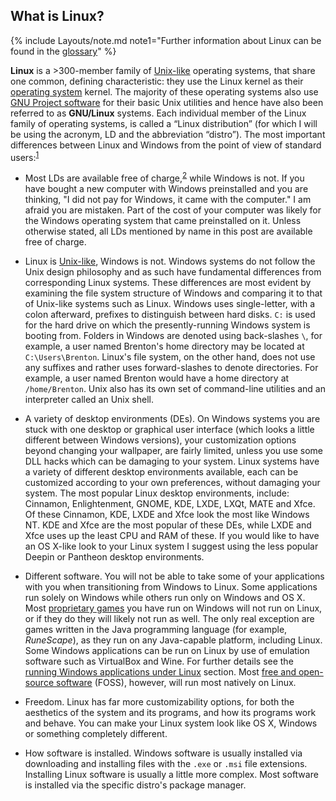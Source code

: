 ## What is Linux?
{% include Layouts/note.md note1="Further information about Linux can be found in the [glossary](/glossary/#linux)" %}

**Linux** is a &gt;300-member family of [Unix-like](/glossary/#unix-like) operating systems, that share one common, defining characteristic: they use the Linux kernel as their [operating system](/glossary/#operating-system) kernel. The majority of these operating systems also use [GNU Project software](/glossary/#gnu) for their basic Unix utilities and hence have also been referred to as **GNU/Linux** systems. Each individual member of the Linux family of operating systems, is called a &ldquo;Linux distribution&rdquo; (for which I will be using the acronym, LD and the abbreviation &ldquo;distro&rdquo;). The most important differences between Linux and Windows from the point of view of standard users:<sup id="fnref:1"><a href="#fn:1" class="footnote">1</a></sup>

* Most LDs are available free of charge,<sup id="fnref:2"><a href="#fn:2" class="footnote">2</a></sup> while Windows is not. If you have bought a new computer with Windows preinstalled and you are thinking, "I did not pay for Windows, it came with the computer." I am afraid you are mistaken. Part of the cost of your computer was likely for the Windows operating system that came preinstalled on it. Unless otherwise stated, all LDs mentioned by name in this post are available free of charge.

* Linux is [Unix-like](/glossary/#unix-like), Windows is not. Windows systems do not follow the Unix design philosophy and as such have fundamental differences from corresponding Linux systems. These differences are most evident by examining the file system structure of Windows and comparing it to that of Unix-like systems such as Linux. Windows uses single-letter, with a colon afterward, prefixes to distinguish between hard disks. `C:` is used for the hard drive on which the presently-running Windows system is booting from. Folders in Windows are denoted using back-slashes `\`, for example, a user named Brenton's home directory may be located at `C:\Users\Brenton`. Linux's file system, on the other hand, does not use any suffixes and rather uses forward-slashes to denote directories. For example, a user named Brenton would have a home directory at `/home/Brenton`. Unix also has its own set of command-line utilities and an interpreter called an Unix shell.

* A variety of desktop environments (DEs). On Windows systems you are stuck with one desktop or graphical user interface (which looks a little different between Windows versions), your customization options beyond changing your wallpaper, are fairly limited, unless you use some DLL hacks which can be damaging to your system. Linux systems have a variety of different desktop environments available, each can be customized according to your own preferences, without damaging your system. The most popular Linux desktop environments, include: Cinnamon, Enlightenment, GNOME, KDE, LXDE, LXQt, MATE and Xfce. Of these Cinnamon, KDE, LXDE and Xfce look the most like Windows NT. KDE and Xfce are the most popular of these DEs, while LXDE and Xfce uses up the least CPU and RAM of these. If you would like to have an OS X-like look to your Linux system I suggest using the less popular Deepin or Pantheon desktop environments.

* Different software. You will not be able to take some of your applications with you when transitioning from Windows to Linux. Some applications run solely on Windows while others run only on Windows and OS X. Most [proprietary games](/glossary/#proprietary-software) you have run on Windows will not run on Linux, or if they do they will likely not run as well. The only real exception are games written in the Java programming language (for example, *RuneScape*), as they run on any Java-capable platform, including Linux. Some Windows applications can be run on Linux by use of emulation software such as VirtualBox and Wine. For further details see the [running Windows applications under Linux](#running-windows-apps) section. Most [free and open-source software](/glossary/#free-and-open-source-software) (FOSS), however, will run most natively on Linux.

* Freedom. Linux has far more customizability options, for both the aesthetics of the system and its programs, and how its programs work and behave. You can make your Linux system look like OS X, Windows or something completely different.

* How software is installed. Windows software is usually installed via downloading and installing files with the `.exe` or `.msi` file extensions. Installing Linux software is usually a little more complex. Most software is installed via the specific distro's package manager.
